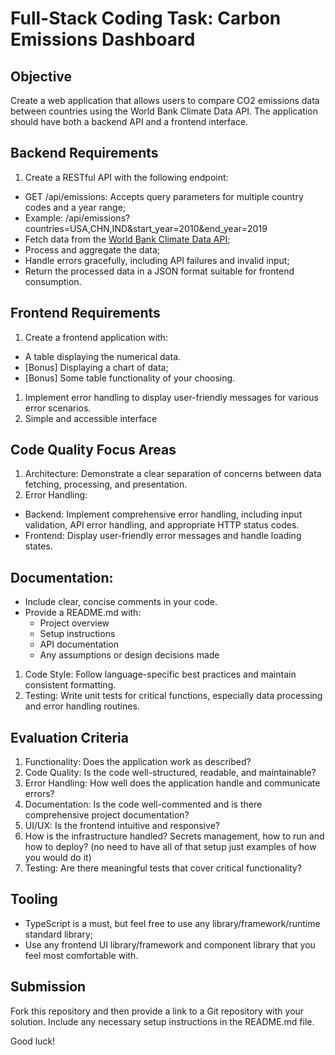 # Full-Stack Coding Task: Carbon Emissions Dashboard

## Objective

Create a web application that allows users to compare CO2 emissions data between countries using the World Bank Climate Data API. The application should have both a backend API and a frontend interface.


## Backend Requirements

1. Create a RESTful API with the following endpoint:

* GET /api/emissions: Accepts query parameters for multiple country codes and a year range;
* Example: /api/emissions?countries=USA,CHN,IND&start_year=2010&end_year=2019
* Fetch data from the [World Bank Climate Data API](https://data.worldbank.org/);
* Process and aggregate the data;
* Handle errors gracefully, including API failures and invalid input;
* Return the processed data in a JSON format suitable for frontend consumption.

## Frontend Requirements

1. Create a frontend application with:

* A table displaying the numerical data.
* [Bonus] Displaying a chart of data;
* [Bonus] Some table functionality of your choosing.

1. Implement error handling to display user-friendly messages for various error scenarios.
2. Simple and accessible interface

## Code Quality Focus Areas

1. Architecture: Demonstrate a clear separation of concerns between data fetching, processing, and presentation.
2. Error Handling: 

* Backend: Implement comprehensive error handling, including input validation, API error handling, and appropriate HTTP status codes.
* Frontend: Display user-friendly error messages and handle loading states.

## Documentation:

* Include clear, concise comments in your code.
* Provide a README.md with:
    * Project overview
    * Setup instructions
    * API documentation
    * Any assumptions or design decisions made

1. Code Style: Follow language-specific best practices and maintain consistent formatting.
2. Testing: Write unit tests for critical functions, especially data processing and error handling routines.

## Evaluation Criteria

1. Functionality: Does the application work as described?
2. Code Quality: Is the code well-structured, readable, and maintainable?
3. Error Handling: How well does the application handle and communicate errors?
4. Documentation: Is the code well-commented and is there comprehensive project documentation?
5. UI/UX: Is the frontend intuitive and responsive?
6. How is the infrastructure handled? Secrets management, how to run and how to deploy? (no need to have all of that setup just examples of how you would do it)
7. Testing: Are there meaningful tests that cover critical functionality?

## Tooling

* TypeScript is a must, but feel free to use any library/framework/runtime standard library;
* Use any frontend UI library/framework and component library that you feel most comfortable with.

## Submission

Fork this repository and then provide a link to a Git repository with your solution. Include any necessary setup instructions in the README.md file.

Good luck!

